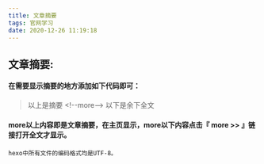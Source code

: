 ```yaml
---
title: 文章摘要
tags: 官网学习
date: 2020-12-26 11:19:18
---
```

## 文章摘要:
#### 在需要显示摘要的地方添加如下代码即可：
>以上是摘要
\<\!--more--\>
以下是余下全文
>
#### more以上内容即是文章摘要，在主页显示，more以下内容点击『 more >> 』链接打开全文才显示。
<!--more-->
```node
hexo中所有文件的编码格式均是UTF-8。
```